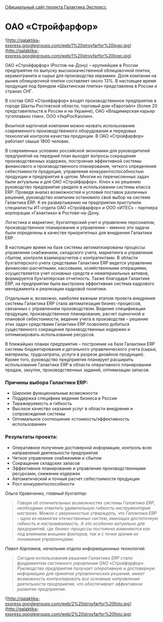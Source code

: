 [Официальный сайт проекта Галактика Экспресс](http://galaktika-express.ru/)

# ОАО «Стройфарфор» #

![http://galaktika-express.googlegroups.com/web/1%20stroyfarfor%20logo.jpg](http://galaktika-express.googlegroups.com/web/1%20stroyfarfor%20logo.jpg)

ОАО «Стройфарфор» (Ростов-на-Дону) – крупнейшее в России предприятие по выпуску высококачественной облицовочной плитки, керамогранита и сырья для производства керамики. Доля компании на рынке облицовочной плитки составляет около 13%.  В настоящее время продукция под брендом «Шахтинская плитка» представлена в России и странах СНГ.

В состав ОАО «Стройфарфор» входят производственное предприятие в городе Шахты Ростовской области, торговый дом «Евротайл» (более 20 представительств в России и на Украине), ОАО «Владимирская карьер тугоплавких глин», ООО «УкрРосКаолин».

Визитной карточкой компании можно назвать использование современного производственного оборудования и передовых технологий контроля качества продукции. В ОАО «Стройфарфор» работает свыше 1800 человек.

В современных условиях российской экономики для руководителей предприятий на передний план выходят вопросы сокращения производственных издержек, построения эффективной системы финансового и производственного планирования, четкого определения себестоимости продукции, управления конкурентоспособностью продукции и предприятия в целом. Многие из перечисленных задач были актуальны и для ОАО «Стройфарфор». Ключ к их решению руководство предприятия увидело в использовании системы класса ERP. Проведя анализ возможностей и условий поставок различных решений, руководство компании остановило свой выбор на системе Галактика ERP. К ее развертыванию на предприятии приступили специалисты ИТ-отдела ОАО «Стройфарфор» и ООО «ИТЕС» - партнера корпорации «Галактика» в Ростове-на-Дону.

Логистика и маркетинг, бухгалтерский учет и управление персоналом, производственное планирование и управление – именно эти задачи были определены в качестве приоритетных для внедрения Галактики ERP.

В настоящее время на базе системы автоматизированы процессы управления снабжением, складского учета, маркетинга и управления сбытом, контроля взаиморасчетов с контрагентами. В области бухгалтерского учета средствами Галактики ERP ведется управление финансово-расчетными, кассовыми, хозяйственными операциями, осуществляется учет основных средств и нематериальных активов, формируется бухгалтерская отчетность. Также благодаря Галактике ERP, на предприятии была выстроена эффективная система кадрового менеджмента и реализации кадровой политики.

Отдельным и, возможно, наиболее важным этапом проекта внедрения системы Галактика ERP стала автоматизация бизнес-процессов, связанных с управлением производством. Ведение спецификации продукции, производственное планирование, расчет оценочной и плановой себестоимости, ведение учета в производстве – решение этих задач средствами Галактики ERP позволило добиться существенного сокращения производственных издержек и оптимизировать использование ресурсов.

В ближайших планах предприятия – построение на базе Галактики ERP системы бюджетирования и детального управленческого учета (сырье, материалы, трудозатраты, услуги в разрезе дизайнов продукции). Кроме того, руководство предприятия планирует расширить использование Галактики ERP в области оперативного планирования продаж, закупок, производственных заданий, оптимизации запасов.

### Причины выбора Галактики ERP: ###

  * Широкие функциональные возможности
  * Поддержка специфики ведения бизнеса в России
  * Тиражируемость и гибкость
  * Высокое качество оказания услуг в области внедрения и сопровождения системы
  * Оптимальное соотношение «стоимость/эффективность использования»

### Результаты проекта: ###

  * Оперативное получение достоверной информации, контроль всех направлений  деятельности предприятия
  * Четкое управление снабжением и сбытом
  * Сокращение складских запасов
  * Эффективное планирование и управление производственными ресурсами, снижение издержек
  * Автоматический и точный расчет себестоимости продукции
  * Рост конкурентоспособности

_Ольга Удовиченко, главный бухгалтер:_

> _Говоря об отличительных возможностях системы Галактика ERP, необходимо отметить удивительную гибкость инструментария настроек. Можно с уверенностью утверждать, что Галактика ERP - одна из немногих отечественных систем, имеющих достаточную гибкость и настраиваемость. А это особенно актуально для предприятий, где бизнес-процессы постоянно изменяются как под влиянием внешних факторов, так и с точки зрения их понимания управленцами._

_Павел Харламов, начальник отдела информационных технологий:_

> _Сегодня использования решения Галактика ERP стало фундаментом системного управления  ОАО «Стройфарфор». Руководство предприятия получает оперативную и достоверную информацию для принятия управленческих решений, имеет возможность контролировать все основные направления деятельности предприятия, что обеспечивает эффективное развитие предприятия._

![http://galaktika-express.googlegroups.com/web/2%20stroyfarfor%20foto.jpg](http://galaktika-express.googlegroups.com/web/2%20stroyfarfor%20foto.jpg)